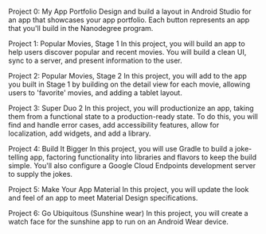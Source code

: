 Project 0: My App Portfolio
Design and build a layout in Android Studio for an app that showcases your app portfolio. Each button represents an app that you'll build in the Nanodegree program.

Project 1: Popular Movies, Stage 1
In this project, you will build an app to help users discover popular and recent movies. You will build a clean UI, sync to a server, and present information to the user.

Project 2: Popular Movies, Stage 2
In this project, you will add to the app you built in Stage 1 by building on the detail view for each movie, allowing users to 'favorite' movies, and adding a tablet layout.

Project 3: Super Duo 2
In this project, you will productionize an app, taking them from a functional state to a production-ready state. To do this, you will find and handle error cases, add accessibility features, allow for localization, add widgets, and add a library.

Project 4: Build It Bigger
In this project, you will use Gradle to build a joke-telling app, factoring functionality into libraries and flavors to keep the build simple. You'll also configure a Google Cloud Endpoints development server to supply the jokes.

Project 5: Make Your App Material
In this project, you will update the look and feel of an app to meet Material Design specifications.

Project 6: Go Ubiquitous (Sunshine wear)
In this project, you will create a watch face for the sunshine app to run on an Android Wear device.



